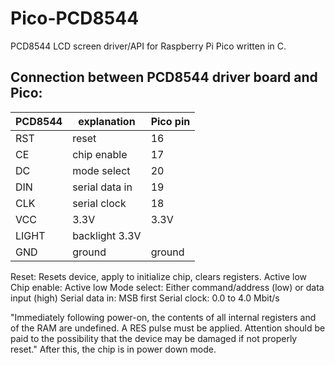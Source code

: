 # Pico-PCD8544

PCD8544 LCD screen driver/API for Raspberry Pi Pico written in C.


## Connection between PCD8544 driver board and Pico:

| PCD8544 | explanation  | Pico pin |
| ------- | ------------ | -------- |
| RST   | reset          | 16 |
| CE    | chip enable    | 17 |
| DC    | mode select    | 20 |
| DIN   | serial data in | 19 |
| CLK   | serial clock   | 18 |
| VCC   | 3.3V           | 3.3V |
| LIGHT | backlight 3.3V |    |
| GND   | ground         | ground |

Reset: Resets device, apply to initialize chip, clears registers. Active low
Chip enable: Active low
Mode select: Either command/address (low) or data input (high)
Serial data in: MSB first
Serial clock: 0.0 to 4.0 Mbit/s

"Immediately following power-on, the contents of all internal
registers and of the RAM are undefined. A RES pulse
must be applied. Attention should be paid to the
possibility that the device may be damaged if not properly
reset."
After this, the chip is in power down mode.